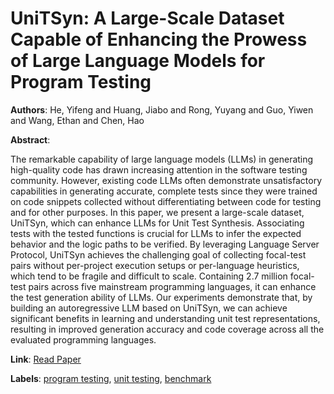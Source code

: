 # UniTSyn: A Large-Scale Dataset Capable of Enhancing the Prowess of Large Language Models for Program Testing

**Authors**: He, Yifeng and Huang, Jiabo and Rong, Yuyang and Guo, Yiwen and Wang, Ethan and Chen, Hao

**Abstract**:

The remarkable capability of large language models (LLMs) in generating high-quality code has drawn increasing attention in the software testing community. However, existing code LLMs often demonstrate unsatisfactory capabilities in generating accurate, complete tests since they were trained on code snippets collected without differentiating between code for testing and for other purposes. In this paper, we present a large-scale dataset, UniTSyn, which can enhance LLMs for Unit Test Synthesis. Associating tests with the tested functions is crucial for LLMs to infer the expected behavior and the logic paths to be verified. By leveraging Language Server Protocol, UniTSyn achieves the challenging goal of collecting focal-test pairs without per-project execution setups or per-language heuristics, which tend to be fragile and difficult to scale. Containing 2.7 million focal-test pairs across five mainstream programming languages, it can enhance the test generation ability of LLMs. Our experiments demonstrate that, by building an autoregressive LLM based on UniTSyn, we can achieve significant benefits in learning and understanding unit test representations, resulting in improved generation accuracy and code coverage across all the evaluated programming languages.

**Link**: [Read Paper](https://haochen.org/publications/he2024unitsyn.pdf)

**Labels**: [program testing](../../labels/program_testing.md), [unit testing](../../labels/unit_testing.md), [benchmark](../../labels/benchmark.md)
